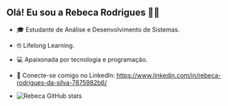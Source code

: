 ## Olá! Eu sou a Rebeca Rodrigues 👋🏼

- 🎓 Estudante de Análise e Desenvolvimento de Sistemas.
- 🤓 Lifelong Learning. 
- 💻 Apaixonada por tecnologia e programação. 
- 📲 Conecte-se comigo no Linkedln: https://www.linkedin.com/in/rebeca-rodrigues-da-silva-7875982b6/

- ![Rebeca GitHub stats](https://github-readme-stats.vercel.app/api?username=RebecaRodrigues&show_icons=true&theme=radical)
